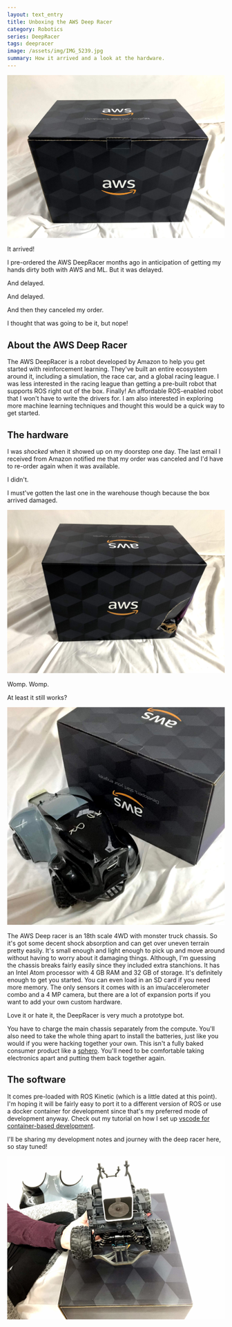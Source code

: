```yaml
---
layout: text_entry
title: Unboxing the AWS Deep Racer
category: Robotics
series: DeepRacer
tags: deepracer
image: /assets/img/IMG_5239.jpg
summary: How it arrived and a look at the hardware.
---
```


![aws deep racer](/assets/img/IMG_5239.jpg)

It arrived!

I pre-ordered the AWS DeepRacer months ago in anticipation of getting my hands dirty both with AWS and ML.  But it was delayed.

And delayed.

And delayed.

And then they canceled my order.

I thought that was going to be it, but nope!

## About the AWS Deep Racer

The AWS DeepRacer is a robot developed by Amazon to help you get started with reinforcement learning.  They've built an entire ecosystem around it, including a simulation, the race car, and a global racing league.  I was less interested in the racing league than getting a pre-built robot that supports ROS right out of the box.  Finally!  An affordable ROS-enabled robot that I won't have to write the drivers for.  I am also interested in exploring more machine learning techniques and thought this would be a quick way to get started.

## The hardware

I was _shocked_ when it showed up on my doorstep one day. The last email I received from Amazon notified me that my order was canceled and I'd have to re-order again when it was available.

I didn't.

I must've gotten the last one in the warehouse though because the box arrived damaged.

![deepracer broken box](/assets/img/IMG_5238.jpg)

Womp. Womp.

At least it still works?

![deepracer](/assets/img/IMG_5257.jpg#right)

The AWS Deep racer is an 18th scale 4WD with monster truck chassis. So it's got some decent shock absorption and can get over uneven terrain pretty easily.  It's small enough and light enough to pick up and move around without having to worry about it damaging things.  Although, I'm guessing the chassis breaks fairly easily since they included extra stanchions.  It has an Intel Atom processor with 4 GB RAM and 32 GB of storage.  It's definitely enough to get you started.  You can even load in an SD card if you need more memory.  The only sensors it comes with is an imu/accelerometer combo and a 4 MP camera, but there are a lot of expansion ports if you want to add your own custom hardware.

Love it or hate it, the DeepRacer is very much a prototype bot.

You have to charge the main chassis separately from the compute.  You'll also need to take the whole thing apart to install the batteries, just like you would if you were hacking together your own.  This isn't a fully baked consumer product like a [sphero](https://www.sphero.com/).  You'll need to be comfortable taking electronics apart and putting them back together again.

## The software

It comes pre-loaded with ROS Kinetic (which is a little dated at this point).  I'm hoping it will be fairly easy to port it to a different version of ROS or use a docker container for development since that's my preferred mode of development anyway.  Check out my tutorial on how I set up [vscode for container-based development](/articles/docker_development.html).

I'll be sharing my development notes and journey with the deep racer here, so stay tuned!

![deepracer](/assets/img/IMG_5256.jpg)
